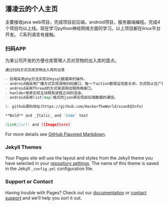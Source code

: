 ## 潘凌云的个人主页

主要接收java web项目，完成项目前后端，android项目，服务器端编程。完成4个项目均以上线。现在学习python神经网络方面的学习。以上项目都在linux平台开发。
C系列语言有接触。

### 扫码APP

为某公司开发的方便仓库管理人员对货物的出入库的盘点。

```markdown
通过扫码方式完成货物出入库的记录

- 后端采用php方法实现对mysql数据库的操作。
- android端采用广播方式实现调用扫码接口，每一个action都保证彻底关闭，方式防止应广播带来的数据重复发送。
- android采用Thread的方式来调用远程网络接口。
- hanlder用来实现主线程和进程之间的渲染。
- android采用list[map]格式的json来实现前后端数据的通信。

1. github源码地址(https://github.com/HackerTheWorld/scanEQInfo)

**Bold** and _Italic_ and `Code` text

[Link](url) and ![Image](src)
```

For more details see [GitHub Flavored Markdown](https://guides.github.com/features/mastering-markdown/).

### Jekyll Themes

Your Pages site will use the layout and styles from the Jekyll theme you have selected in your [repository settings](https://github.com/HackerTheWorld/pan/settings). The name of this theme is saved in the Jekyll `_config.yml` configuration file.

### Support or Contact

Having trouble with Pages? Check out our [documentation](https://help.github.com/categories/github-pages-basics/) or [contact support](https://github.com/contact) and we’ll help you sort it out.
